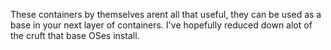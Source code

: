 These containers by themselves arent all that useful, they can be used as a base in your next layer of containers.  I've hopefully reduced down alot of the cruft that base OSes install.  
